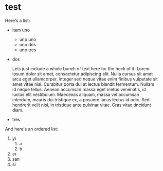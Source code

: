 # test

Here's a list:
* item uno
  * uno uno
  * uno dos
  * uno tres
* dos

  Lets just include a whole bunch of text here for the heck of it. 
  Lorem ipsum dolor sit amet, consectetur adipiscing elit. Nulla cursus sit amet arcu eget ullamcorper. 
  Integer sed neque vitae enim finibus vulputate sit amet vitae nisi. Curabitur porta dui at lectus blandit 
  fermentum. Nullam id neque tellus. Aenean accumsan massa eget metus venenatis, id luctus elit vestibulum. 
  Maecenas aliquam, massa vel accumsan interdum, mauris dui tristique ex, a posuere lacus lectus id odio. Sed 
  hendrerit velit nisl, in tristique ante pulvinar vitae. Cras vitae tincidunt diam.

* tres

And here's an ordered list:
1. yi
    1. a
    2. b
2. er
3. san
4. si

